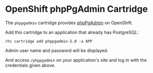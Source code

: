 # OpenShift phpPgAdmin Cartridge

The `phppgadmin` cartridge provides [phpPgAdmin](http://phppgadmin.sourceforge.net/) on OpenShift.

Add this cartridge to an application that already has PostgreSQL:

    rhc cartridge add phppgadmin-5.0 -a APP

Admin user name and password will be displayed.

And access `/phppgadmin` on your application's site and log in with
the credentials given above.
